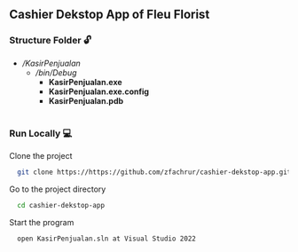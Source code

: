 
## Cashier Dekstop App of Fleu Florist

### Structure Folder 🔓
* */KasirPenjualan*
    * */bin/Debug*
        * **KasirPenjualan.exe**
        * **KasirPenjualan.exe.config**
        * **KasirPenjualan.pdb**



#
### Run Locally 💻

Clone the project

```bash
  git clone https://https://github.com/zfachrur/cashier-dekstop-app.git
```

Go to the project directory

```bash
  cd cashier-dekstop-app
```

Start the program

```bash
  open KasirPenjualan.sln at Visual Studio 2022
```

